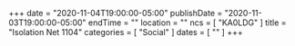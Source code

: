 +++
date = "2020-11-04T19:00:00-05:00"
publishDate = "2020-11-03T19:00:00-05:00"
endTime = ""
location = ""
ncs = [ "KA0LDG" ]
title = "Isolation Net 1104"
categories = [ "Social" ]
dates = [ "" ]
+++
